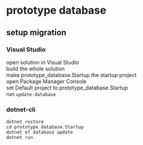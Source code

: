 # prototype database  
## setup migration  
### Visual Studio  
open solution in Visual Studio  
build the whole solution  
make prototype_database.Startup the startup project  
open Package Manager Console  
set Default project to prototype_database.Startup  
run ```update-database```  

### dotnet-cli  
```
dotnet restore
cd prototype_database.Startup
dotnet ef database update
dotnet run
```
